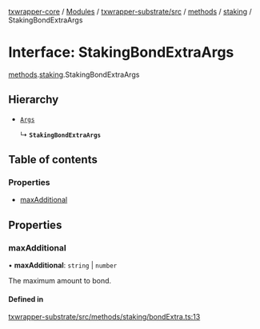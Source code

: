 [txwrapper-core](../README.md) / [Modules](../modules.md) / [txwrapper-substrate/src](../modules/txwrapper_substrate_src.md) / [methods](../modules/txwrapper_substrate_src.methods.md) / [staking](../modules/txwrapper_substrate_src.methods.staking.md) / StakingBondExtraArgs

# Interface: StakingBondExtraArgs

[methods](../modules/txwrapper_substrate_src.methods.md).[staking](../modules/txwrapper_substrate_src.methods.staking.md).StakingBondExtraArgs

## Hierarchy

- [`Args`](../modules/txwrapper_core_src.md#args)

  ↳ **`StakingBondExtraArgs`**

## Table of contents

### Properties

- [maxAdditional](txwrapper_substrate_src.methods.staking.StakingBondExtraArgs.md#maxadditional)

## Properties

### maxAdditional

• **maxAdditional**: `string` \| `number`

The maximum amount to bond.

#### Defined in

[txwrapper-substrate/src/methods/staking/bondExtra.ts:13](https://github.com/paritytech/txwrapper-core/blob/6c32f05/packages/txwrapper-substrate/src/methods/staking/bondExtra.ts#L13)
